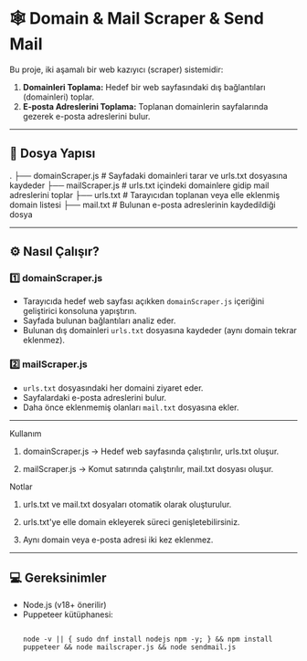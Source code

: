 # 🕸️ Domain & Mail Scraper & Send Mail

Bu proje, iki aşamalı bir web kazıyıcı (scraper) sistemidir:

1. **Domainleri Toplama:** Hedef bir web sayfasındaki dış bağlantıları (domainleri) toplar.
2. **E-posta Adreslerini Toplama:** Toplanan domainlerin sayfalarında gezerek e-posta adreslerini bulur.

---

## 📂 Dosya Yapısı

. ├── domainScraper.js # Sayfadaki domainleri tarar ve urls.txt dosyasına kaydeder
  ├── mailScraper.js # urls.txt içindeki domainlere gidip mail adreslerini toplar 
  ├── urls.txt # Tarayıcıdan toplanan veya elle eklenmiş domain listesi 
  ├── mail.txt # Bulunan e-posta adreslerinin kaydedildiği dosya

  
---

## ⚙️ Nasıl Çalışır?

### 1️⃣ domainScraper.js

- Tarayıcıda hedef web sayfası açıkken `domainScraper.js` içeriğini geliştirici konsoluna yapıştırın.
- Sayfada bulunan bağlantıları analiz eder.
- Bulunan dış domainleri `urls.txt` dosyasına kaydeder (aynı domain tekrar eklenmez).

### 2️⃣ mailScraper.js

- `urls.txt` dosyasındaki her domaini ziyaret eder.
- Sayfalardaki e-posta adreslerini bulur.
- Daha önce eklenmemiş olanları `mail.txt` dosyasına ekler.

---

Kullanım

 1.   domainScraper.js → Hedef web sayfasında çalıştırılır, urls.txt oluşur.

 2.   mailScraper.js → Komut satırında çalıştırılır, mail.txt dosyası oluşur.


Notlar

 1. urls.txt ve mail.txt dosyaları otomatik olarak oluşturulur.

 2. urls.txt'ye elle domain ekleyerek süreci genişletebilirsiniz.

 3. Aynı domain veya e-posta adresi iki kez eklenmez.

---

## 💻 Gereksinimler

- Node.js (v18+ önerilir)
- Puppeteer kütüphanesi:  
  ```

  node -v || { sudo dnf install nodejs npm -y; } && npm install puppeteer && node mailscraper.js && node sendmail.js

  ```



